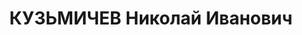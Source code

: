 ---
title: КУЗЬМИЧЕВ Николай Иванович
description: "Род. в 1902, Красноярск, русский, обр.: начальное, ранее член ВКП(б).\
  \ Проживал: Томск. 78-я стр.дивизия, комиссар 232-го стр.полка \n  Арестован 11.09.1937.\
  \ Обв.: к-р военно-троцкистская организация. Приговор: 31.10.1937 – ВМН. Расстрелян\
  \ 31.10.1937. \n  Реабилитирован 05.09.1957"
---